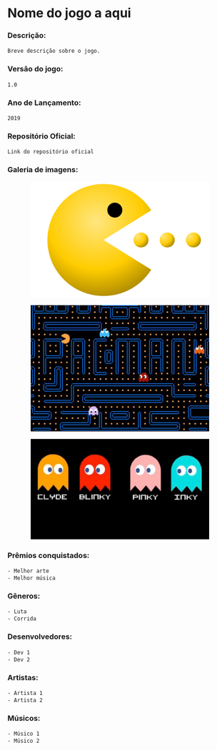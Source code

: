 # Nome do jogo a  aqui 

### Descrição: 
    Breve descrição sobre o jogo.

### Versão do jogo: 
    1.0

### Ano de Lançamento: 
    2019

### Repositório Oficial: 
    Link do repositório oficial

### Galeria de imagens: 

<p align="center"><a href="https://github.com/unbgames/unbgames/blob/issue_9/img_tmp/pac1.png" target="_blank"><img width="400"src="https://github.com/unbgames/unbgames/blob/issue_9/img_tmp/pac1.png"></a></p>

<p align="center"><a href="https://github.com/unbgames/unbgames/blob/issue_9/img_tmp/pac2.jpg" target="_blank"><img width="400"src="https://github.com/unbgames/unbgames/blob/issue_9/img_tmp/pac2.jpg"></a></p>

<p align="center"><a href="https://github.com/unbgames/unbgames/blob/issue_9/img_tmp/pac3.jpg" target="_blank"><img width="400"src="https://github.com/unbgames/unbgames/blob/issue_9/img_tmp/pac3.jpg"></a></p>


### Prêmios conquistados:
    - Melhor arte
    - Melhor música

### Gêneros:
    - Luta
    - Corrida

### Desenvolvedores:
    - Dev 1
    - Dev 2

### Artistas:
    - Artista 1
    - Artista 2

### Músicos:
    - Músico 1
    - Músico 2

